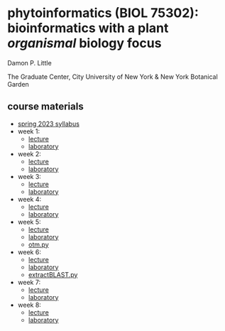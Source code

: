 # phytoinformatics (BIOL 75302): bioinformatics with a plant *organismal* biology focus

Damon P. Little

The Graduate Center, City University of New York & New York Botanical Garden


## course materials

* [spring 2023 syllabus](phytoinformatics2023-syllabus.pdf)
* week 1: 
   * [lecture](phytoinformatics2023-week01.pdf)
   * [laboratory](phytoinformatics2023-lab01.pdf)
* week 2: 
   * [lecture](phytoinformatics2023-week02.pdf)
   * [laboratory](phytoinformatics2023-lab02.pdf)
* week 3: 
   * [lecture](phytoinformatics2023-week03.pdf)
   * [laboratory](phytoinformatics2023-lab03.pdf)
* week 4: 
   * [lecture](phytoinformatics2023-week04.pdf)
   * [laboratory](phytoinformatics2023-lab04.pdf)
* week 5: 
   * [lecture](phytoinformatics2023-week05.pdf)
   * [laboratory](phytoinformatics2023-lab05.pdf)
   * [otm.py](otm.py)
* week 6: 
   * [lecture](phytoinformatics2023-week06.pdf)
   * [laboratory](phytoinformatics2023-lab06.pdf)
   * [extractBLAST.py](extractBLAST.py)
* week 7: 
   * [lecture](phytoinformatics2023-week07.pdf)
   * [laboratory](phytoinformatics2023-lab07.pdf)
* week 8: 
   * [lecture](phytoinformatics2023-week08.pdf)
   * [laboratory](phytoinformatics2023-lab08.pdf)